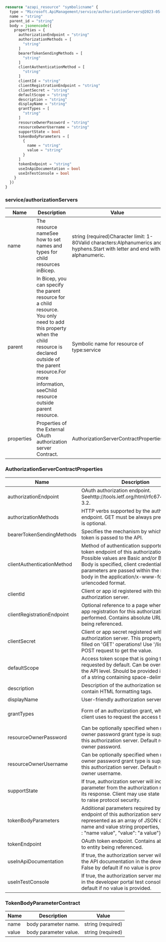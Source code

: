 ```terraform
resource "azapi_resource" "symbolicname" {
  type = "Microsoft.ApiManagement/service/authorizationServers@2023-05-01-preview"
  name = "string"
  parent_id = "string"
  body = jsonencode({
    properties = {
      authorizationEndpoint = "string"
      authorizationMethods = [
        "string"
      ]
      bearerTokenSendingMethods = [
        "string"
      ]
      clientAuthenticationMethod = [
        "string"
      ]
      clientId = "string"
      clientRegistrationEndpoint = "string"
      clientSecret = "string"
      defaultScope = "string"
      description = "string"
      displayName = "string"
      grantTypes = [
        "string"
      ]
      resourceOwnerPassword = "string"
      resourceOwnerUsername = "string"
      supportState = bool
      tokenBodyParameters = [
        {
          name = "string"
          value = "string"
        }
      ]
      tokenEndpoint = "string"
      useInApiDocumentation = bool
      useInTestConsole = bool
    }
  })
}

```

### service/authorizationServers

| Name | Description | Value |
|-|-|-|
| name | The resource nameSee how to set names and types for child resources inBicep. | string (required)Character limit: 1-80Valid characters:Alphanumerics and hyphens.Start with letter and end with alphanumeric. |
| parent | In Bicep, you can specify the parent resource for a child resource. You only need to add this property when the child resource is declared outside of the parent resource.For more information, seeChild resource outside parent resource. | Symbolic name for resource of type:service |
| properties | Properties of the External OAuth authorization server Contract. | AuthorizationServerContractProperties |


### AuthorizationServerContractProperties

| Name | Description | Value |
|-|-|-|
| authorizationEndpoint | OAuth authorization endpoint. Seehttp://tools.ietf.org/html/rfc6749#section-3.2. | string (required) |
| authorizationMethods | HTTP verbs supported by the authorization endpoint. GET must be always present. POST is optional. | String array containing any of:'DELETE''GET''HEAD''OPTIONS''PATCH''POST''PUT''TRACE' |
| bearerTokenSendingMethods | Specifies the mechanism by which access token is passed to the API. | String array containing any of:'authorizationHeader''query' |
| clientAuthenticationMethod | Method of authentication supported by the token endpoint of this authorization server. Possible values are Basic and/or Body. When Body is specified, client credentials and other parameters are passed within the request body in the application/x-www-form-urlencoded format. | String array containing any of:'Basic''Body' |
| clientId | Client or app id registered with this authorization server. | string (required) |
| clientRegistrationEndpoint | Optional reference to a page where client or app registration for this authorization server is performed. Contains absolute URL to entity being referenced. | string (required) |
| clientSecret | Client or app secret registered with this authorization server. This property will not be filled on 'GET' operations! Use '/listSecrets' POST request to get the value. | string |
| defaultScope | Access token scope that is going to be requested by default. Can be overridden at the API level. Should be provided in the form of a string containing space-delimited values. | string |
| description | Description of the authorization server. Can contain HTML formatting tags. | string |
| displayName | User-friendly authorization server name. | string (required) |
| grantTypes | Form of an authorization grant, which the client uses to request the access token. | String array containing any of:'authorizationCode''clientCredentials''implicit''resourceOwnerPassword' (required) |
| resourceOwnerPassword | Can be optionally specified when resource owner password grant type is supported by this authorization server. Default resource owner password. | string |
| resourceOwnerUsername | Can be optionally specified when resource owner password grant type is supported by this authorization server. Default resource owner username. | string |
| supportState | If true, authorization server will include state parameter from the authorization request to its response. Client may use state parameter to raise protocol security. | bool |
| tokenBodyParameters | Additional parameters required by the token endpoint of this authorization server represented as an array of JSON objects with name and value string properties, i.e. {"name" : "name value", "value": "a value"}. | TokenBodyParameterContract[] |
| tokenEndpoint | OAuth token endpoint. Contains absolute URI to entity being referenced. | string |
| useInApiDocumentation | If true, the authorization server will be used in the API documentation in the developer portal. False by default if no value is provided. | bool |
| useInTestConsole | If true, the authorization server may be used in the developer portal test console. True by default if no value is provided. | bool |


### TokenBodyParameterContract

| Name | Description | Value |
|-|-|-|
| name | body parameter name. | string (required) |
| value | body parameter value. | string (required) |


